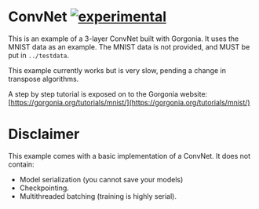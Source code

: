 # ConvNet [![experimental](http://badges.github.io/stability-badges/dist/experimental.svg)](http://github.com/badges/stability-badges) #

This is an example of a 3-layer ConvNet built with Gorgonia. It uses the MNIST data as an example. The MNIST data is not provided, and MUST be put in `../testdata`.

This example currently works but is very slow, pending a change in transpose algorithms.

A step by step tutorial is exposed on to the Gorgonia website: [https://gorgonia.org/tutorials/mnist/](https://gorgonia.org/tutorials/mnist/)

# Disclaimer #

This example comes with a basic implementation of a ConvNet. It does not contain:

* Model serialization (you cannot save your models)
* Checkpointing.
* Multithreaded batching (training is highly serial).

